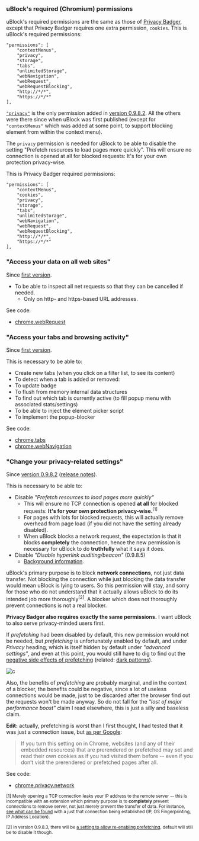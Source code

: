 ### uBlock's required (Chromium) permissions

uBlock's required permissions are the same as those of [Privacy Badger](https://www.eff.org/privacybadger), except that Privacy Badger requires one extra permission, `cookies`. This is  uBlock's required permissions:

    "permissions": [
        "contextMenus",
        "privacy",
        "storage",
        "tabs",
        "unlimitedStorage",
        "webNavigation",
        "webRequest",
        "webRequestBlocking",
        "http://*/*",
        "https://*/*"
    ],

[`"privacy"`](https://developer.chrome.com/extensions/privacy) is the only permission added in [version 0.9.8.2](https://github.com/gorhill/uBlock/releases/tag/0.9.8.2). All the others were there since when uBlock was first published (except for `"contextMenus"` which was added at some point, to support blocking element from within the context menu).

The `privacy` permission is needed for uBlock to be able to disable the setting "Prefetch resources to load pages more quickly". This will ensure no connection is opened at all for blocked requests: It's for your own protection privacy-wise.

This is Privacy Badger required permissions:

    "permissions": [
        "contextMenus",
        "cookies",
        "privacy",
        "storage",
        "tabs",
        "unlimitedStorage",
        "webNavigation",
        "webRequest",
        "webRequestBlocking",
        "http://*/*",
        "https://*/*"
    ],

### "Access your data on all web sites"

Since [first version](https://github.com/gorhill/uBlock/blob/b5fdac90539b19a0db8f36ea537bd150edb4d9c8/manifest.json).

- To be able to inspect all net requests so that they can be cancelled if needed.
    - Only on http- and https-based URL addresses.

See code:

- [chrome.webRequest](https://github.com/gorhill/uBlock/search?q=%22chrome.webRequest%22&type=Code)

### "Access your tabs and browsing activity"

Since [first version](https://github.com/gorhill/uBlock/blob/b5fdac90539b19a0db8f36ea537bd150edb4d9c8/manifest.json).

This is necessary to be able to:

- Create new tabs (when you click on a filter list, to see its content)
- To detect when a tab is added or removed:
- To update badge
- To flush from memory internal data structures
- To find out which tab is currently active (to fill popup menu with associated stats/settings)
- To be able to inject the element picker script
- To implement the popup-blocker

See code:

- [chrome.tabs](https://github.com/gorhill/uBlock/search?q=%22chrome.tabs%22&type=Code)
- [chrome.webNavigation](https://github.com/gorhill/uBlock/search?q=%22chrome.webNavigation%22&type=Code)

### "Change your privacy-related settings"

Since [version 0.9.8.2](https://github.com/gorhill/uBlock/commit/e65c2939757f09db646d277b82da8690aaf3adbc) ([release notes](https://github.com/gorhill/uBlock/releases/tag/0.9.8.2)).

This is necessary to be able to:

- Disable _"Prefetch resources to load pages more quickly"_
    - This will ensure no TCP connection is opened **at all** for blocked requests: **It's for your own protection privacy-wise.**<sup>[1]</sup>
    - For pages with lots for blocked requests, this will actually remove overhead from page load (if you did not have the setting already disabled).
    - When uBlock blocks a network request, the expectation is that it blocks **completely** the connection, hence the new permission is necessary for uBlock to do **truthfully** what it says it does.
- Disable _"Disable hyperlink auditing/beacon"_ (0.9.8.5)
    - [Background information](http://www.wilderssecurity.com/threads/hyperlink-auditing-aka-a-ping-and-beacon-aka-navigator-sendbeacon.364904/).

uBlock's primary purpose is to block **network connections**, not just data transfer. Not blocking the connection while just blocking the data transfer would mean uBlock is lying to users. So this permission will stay, and sorry for those who do not understand that it actually allows uBlock to do its intended job more thoroughly<sup>[2]</sup>. A blocker which does not thoroughly prevent connections is not a real blocker.

**Privacy Badger also requires exactly the same permissions.** I want uBlock to also serve privacy-minded users first.

If _prefetching_ had been disabled by default, this new permission would not be needed, but _prefetching_ is unfortunately enabled by default, and under _Privacy_ heading, which is itself hidden by default under _"advanced settings"_, and even at this point, you would still have to dig to find out the [negative side effects of prefetching](https://wikipedia.org/wiki/Link_prefetching#Issues_and_criticisms) (related: [dark patterns](http://darkpatterns.org/)).

![c](https://cloud.githubusercontent.com/assets/585534/7914528/924b9314-0845-11e5-8012-f67e4b1814cd.png)

Also, the benefits of _prefetching_ are probably marginal, and in the context of a blocker, the benefits could be negative, since a lot of useless connections would be made, just to be discarded after the browser find out the requests won't be made anyway. So do not fall for the _"lost of major performance boost"_ claim I read elsewhere, this is just a silly and baseless claim.

**Edit:** actually, prefetching is worst than I first thought, I had tested that it was just a connection issue, but [as per Google](https://support.google.com/chrome/answer/1385029):

> If you turn this setting on in Chrome, websites (and any of their embedded resources) that are prerendered or prefetched may set and read their own cookies as if you had visited them before -- even if you don’t visit the prerendered or prefetched pages after all.

See code:

- [chrome.privacy.network](https://github.com/gorhill/uBlock/commit/e65c2939757f09db646d277b82da8690aaf3adbc)

<sub>[1] Merely opening a TCP connection leaks your IP address to the remote server -- this is incompatible with an extension which primary purpose is to **completely** prevent connections to remove server, not just merely prevent the transfer of data. For instance, [see what can be found](https://www.browserleaks.com/whois) with a just that connection being established (IP, OS Fingerprinting, IP Address Location).</sub>

<sub>[2] In version 0.9.8.3, there will be [a setting to allow re-enabling prefetching](https://github.com/gorhill/uBlock/issues/274), default will still be  to disable it though.
</sub>
